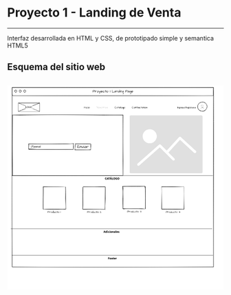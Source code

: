# Proyecto 1 - Landing de Venta

---

Interfaz desarrollada en HTML y CSS, de prototipado simple y semantica HTML5


## Esquema del sitio web

![](./assets/img/esquema.png)
---

